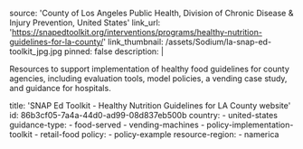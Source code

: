 source: 'County of Los Angeles Public Health, Division of Chronic Disease & Injury Prevention, United States'
link_url: 'https://snapedtoolkit.org/interventions/programs/healthy-nutrition-guidelines-for-la-county/'
link_thumbnail: /assets/Sodium/la-snap-ed-toolkit_jpg.jpg
pinned: false
description: |
  <p>Resources to support implementation of healthy food guidelines for county agencies, including evaluation tools, model policies, a vending case study, and guidance for hospitals.
  </p>
title: 'SNAP Ed Toolkit - Healthy Nutrition Guidelines for LA County website'
id: 86b3cf05-7a4a-44d0-ad99-08d837eb500b
country:
  - united-states
guidance-type:
  - food-served
  - vending-machines
  - policy-implementation-toolkit
  - retail-food
policy:
  - policy-example
resource-region:
  - namerica
